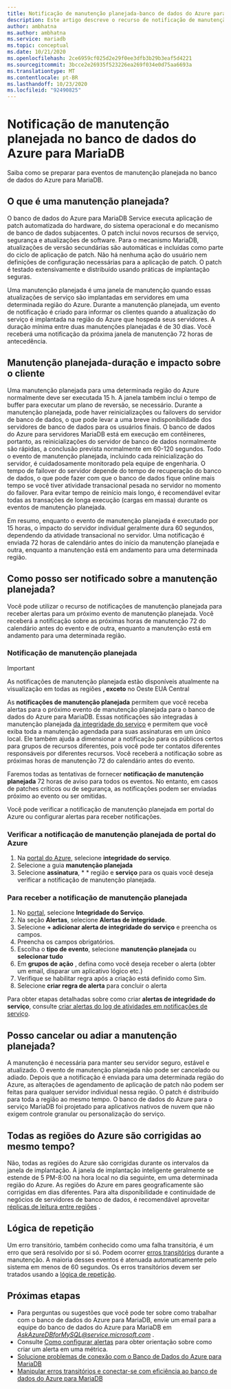 ```yaml
---
title: Notificação de manutenção planejada-banco de dados do Azure para MariaDB
description: Este artigo descreve o recurso de notificação de manutenção planejada no banco de dados do Azure para MariaDB
author: ambhatna
ms.author: ambhatna
ms.service: mariadb
ms.topic: conceptual
ms.date: 10/21/2020
ms.openlocfilehash: 2ce6959cf025d2e29f0ee3dfb3b29b3eaf5d4221
ms.sourcegitcommit: 3bcce2e26935f523226ea269f034e0d75aa6693a
ms.translationtype: MT
ms.contentlocale: pt-BR
ms.lasthandoff: 10/23/2020
ms.locfileid: "92490825"
---
```

# <a name="planned-maintenance-notification-in-azure-database-for-mariadb"></a>Notificação de manutenção planejada no banco de dados do Azure para MariaDB

Saiba como se preparar para eventos de manutenção planejada no banco de dados do Azure para MariaDB.

## <a name="what-is-a-planned-maintenance"></a>O que é uma manutenção planejada?

O banco de dados do Azure para MariaDB Service executa aplicação de patch automatizada do hardware, do sistema operacional e do mecanismo de banco de dados subjacentes. O patch inclui novos recursos de serviço, segurança e atualizações de software. Para o mecanismo MariaDB, atualizações de versão secundárias são automáticas e incluídas como parte do ciclo de aplicação de patch. Não há nenhuma ação do usuário nem definições de configuração necessárias para a aplicação de patch. O patch é testado extensivamente e distribuído usando práticas de implantação seguras.

Uma manutenção planejada é uma janela de manutenção quando essas atualizações de serviço são implantadas em servidores em uma determinada região do Azure. Durante a manutenção planejada, um evento de notificação é criado para informar os clientes quando a atualização do serviço é implantada na região do Azure que hospeda seus servidores. A duração mínima entre duas manutenções planejadas é de 30 dias. Você receberá uma notificação da próxima janela de manutenção 72 horas de antecedência.

## <a name="planned-maintenance---duration-and-customer-impact"></a>Manutenção planejada-duração e impacto sobre o cliente

Uma manutenção planejada para uma determinada região do Azure normalmente deve ser executada 15 h. A janela também inclui o tempo de buffer para executar um plano de reversão, se necessário. Durante a manutenção planejada, pode haver reinicializações ou failovers do servidor de banco de dados, o que pode levar a uma breve indisponibilidade dos servidores de banco de dados para os usuários finais. O banco de dados do Azure para servidores MariaDB está em execução em contêineres, portanto, as reinicializações do servidor de banco de dados normalmente são rápidas, a conclusão prevista normalmente em 60-120 segundos. Todo o evento de manutenção planejada, incluindo cada reinicialização do servidor, é cuidadosamente monitorado pela equipe de engenharia. O tempo de failover do servidor depende do tempo de recuperação do banco de dados, o que pode fazer com que o banco de dados fique online mais tempo se você tiver atividade transacional pesada no servidor no momento do failover. Para evitar tempo de reinício mais longo, é recomendável evitar todas as transações de longa execução (cargas em massa) durante os eventos de manutenção planejada.

Em resumo, enquanto o evento de manutenção planejada é executado por 15 horas, o impacto do servidor individual geralmente dura 60 segundos, dependendo da atividade transacional no servidor. Uma notificação é enviada 72 horas de calendário antes do início da manutenção planejada e outra, enquanto a manutenção está em andamento para uma determinada região.

## <a name="how-can-i-get-notified-of-planned-maintenance"></a>Como posso ser notificado sobre a manutenção planejada?

Você pode utilizar o recurso de notificações de manutenção planejada para receber alertas para um próximo evento de manutenção planejada. Você receberá a notificação sobre as próximas horas de manutenção 72 do calendário antes do evento e de outra, enquanto a manutenção está em andamento para uma determinada região.

### <a name="planned-maintenance-notification"></a>Notificação de manutenção planejada

> [!IMPORTANT]
> As notificações de manutenção planejada estão disponíveis atualmente na visualização em todas as regiões **, exceto** no Oeste EUA Central

As **notificações de manutenção planejada** permitem que você receba alertas para o próximo evento de manutenção planejada para o banco de dados do Azure para MariaDB. Essas notificações são integradas à manutenção planejada [da integridade do serviço](../service-health/overview.md) e permitem que você exiba toda a manutenção agendada para suas assinaturas em um único local. Ele também ajuda a dimensionar a notificação para os públicos certos para grupos de recursos diferentes, pois você pode ter contatos diferentes responsáveis por diferentes recursos. Você receberá a notificação sobre as próximas horas de manutenção 72 do calendário antes do evento.

Faremos todas as tentativas de fornecer **notificação de manutenção planejada** 72 horas de aviso para todos os eventos. No entanto, em casos de patches críticos ou de segurança, as notificações podem ser enviadas próximo ao evento ou ser omitidas.

Você pode verificar a notificação de manutenção planejada em portal do Azure ou configurar alertas para receber notificações. 

### <a name="check-planned-maintenance-notification-from-azure-portal"></a>Verificar a notificação de manutenção planejada de portal do Azure

1. Na [portal do Azure](https://portal.azure.com), selecione **integridade do serviço**.
2. Selecione a guia **manutenção planejada**
3. Selecione **assinatura**, * * região e **serviço** para os quais você deseja verificar a notificação de manutenção planejada. 
   
### <a name="to-receive-planned-maintenance-notification"></a>Para receber a notificação de manutenção planejada

1. No [portal](https://portal.azure.com), selecione **Integridade do Serviço**.
2. Na seção **Alertas**, selecione **Alertas de integridade**.
3. Selecione **+ adicionar alerta de integridade do serviço** e preencha os campos.
4. Preencha os campos obrigatórios. 
5. Escolha o **tipo de evento**, selecione **manutenção planejada** ou **selecionar tudo**
6. Em **grupos de ação** , defina como você deseja receber o alerta (obter um email, disparar um aplicativo lógico etc.)  
7. Verifique se habilitar regra após a criação está definido como Sim.
8. Selecione **criar regra de alerta** para concluir o alerta

Para obter etapas detalhadas sobre como criar **alertas de integridade do serviço**, consulte [criar alertas do log de atividades em notificações de serviço](../service-health/alerts-activity-log-service-notifications.md).

## <a name="can-i-cancel-or-postpone-planned-maintenance"></a>Posso cancelar ou adiar a manutenção planejada?

A manutenção é necessária para manter seu servidor seguro, estável e atualizado. O evento de manutenção planejada não pode ser cancelado ou adiado. Depois que a notificação é enviada para uma determinada região do Azure, as alterações de agendamento de aplicação de patch não podem ser feitas para qualquer servidor individual nessa região. O patch é distribuído para toda a região ao mesmo tempo. O banco de dados do Azure para o serviço MariaDB foi projetado para aplicativos nativos de nuvem que não exigem controle granular ou personalização do serviço.

## <a name="are-all-the-azure-regions-patched-at-the-same-time"></a>Todas as regiões do Azure são corrigidas ao mesmo tempo?

Não, todas as regiões do Azure são corrigidas durante os intervalos da janela de implantação. A janela de implantação inteligente geralmente se estende de 5 PM-8:00 na hora local no dia seguinte, em uma determinada região do Azure. As regiões do Azure em pares geograficamente são corrigidas em dias diferentes. Para alta disponibilidade e continuidade de negócios de servidores de banco de dados, é recomendável aproveitar [réplicas de leitura entre regiões](./concepts-read-replicas.md#cross-region-replication) .

## <a name="retry-logic"></a>Lógica de repetição

Um erro transitório, também conhecido como uma falha transitória, é um erro que será resolvido por si só. Podem ocorrer [erros transitórios](./concepts-connectivity.md#transient-errors) durante a manutenção. A maioria desses eventos é atenuada automaticamente pelo sistema em menos de 60 segundos. Os erros transitórios devem ser tratados usando a [lógica de repetição](./concepts-connectivity.md#handling-transient-errors).


## <a name="next-steps"></a>Próximas etapas

- Para perguntas ou sugestões que você pode ter sobre como trabalhar com o banco de dados do Azure para MariaDB, envie um email para a equipe do banco de dados do Azure para MariaDB em *AskAzureDBforMySQL@service.microsoft.com* .
- Consulte [Como configurar alertas](howto-alert-metric.md) para obter orientação sobre como criar um alerta em uma métrica.
- [Solucione problemas de conexão com o Banco de Dados do Azure para MariaDB](howto-troubleshoot-common-connection-issues.md)
- [Manipular erros transitórios e conectar-se com eficiência ao banco de dados do Azure para MariaDB](concepts-connectivity.md)
